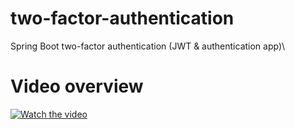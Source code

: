# two-factor-authentication
Spring Boot two-factor authentication (JWT &amp; authentication app)\

# Video overview
[![Watch the video](https://raw.githubusercontent.com/amrkhaledccd/two-factor-authentication/master/thumbnail.png)](https://www.youtube.com/watch?v=wv6AqLWFITA)

